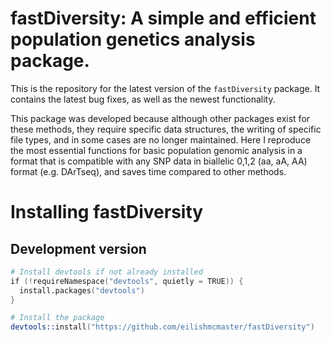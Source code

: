 fastDiversity: A simple and efficient population genetics analysis package.
=================================================================================

This is the repository for the latest version of the ```fastDiversity``` package. It contains the latest bug fixes, as well as the newest functionality.

This package was developed because although other packages exist for these methods, they require specific data structures, the writing of specific file types, and in some cases are no longer maintained. Here I reproduce the most essential functions for basic population genomic analysis in a format that is compatible with any SNP data in biallelic 0,1,2 (aa, aA, AA) format (e.g. DArTseq), and saves time compared to other methods. 


Installing fastDiversity
=======================
Development version
-------------------

```s
# Install devtools if not already installed
if (!requireNamespace("devtools", quietly = TRUE)) {
  install.packages("devtools")
}

# Install the package
devtools::install("https://github.com/eilishmcmaster/fastDiversity")
```